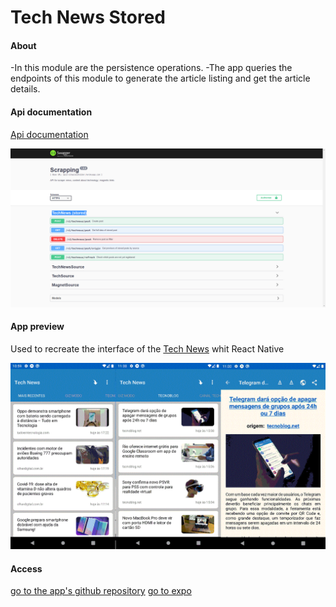 # Tech News Stored

#### About

-In this module are the persistence operations.
-The app queries the endpoints of this module to generate the article listing and get the article details.

#### Api documentation
[Api documentation](https://api2-siteplaceholder.herokuapp.com/v1/doc/#/TechNewsSource)

![Preview](../../../.github/Swagger-UI-technewsstored.gif)

#### App preview

Used to recreate the interface of the [Tech News](https://play.google.com/store/apps/details?id=it.pinenuts.technews&hl=pt_BR&gl=US) whit React Native

![Preview](../../../.github/preview-technews.gif)

#### Access
[go to the app's github repository](https://github.com/marcelovilela/tech-news)
[go to expo](https://expo.io/@marcelovilela/Tech_News)
